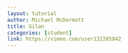 ```yaml
---
layout: tutorial
author: Michael McDermott
title: Gilan
categories: [student]
link: https://vimeo.com/user132285842
---
```

